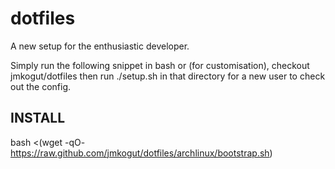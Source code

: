 dotfiles
========

A new setup for the enthusiastic developer.

Simply run the following snippet in bash or (for customisation), checkout jmkogut/dotfiles then run ./setup.sh in that directory for a new user to check out the config.


INSTALL
-------

bash <(wget -qO- https://raw.github.com/jmkogut/dotfiles/archlinux/bootstrap.sh)
